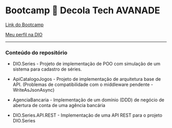 # Bootcamp  :rocket: Decola Tech AVANADE 

[Link do Bootcamp](https://web.digitalinnovation.one/track/decola-tech)

[Meu perfil na DIO](https://web.digitalinnovation.one/users/fabiobraglin?tab=achievements)

------

###  Conteúdo do repositório

- DIO.Series - Projeto de implementação de POO com simulação de um sistema para cadastro de séries.

- ApiCatalogoJogos - Projeto de implementação de arquitetura base de API. (Problemas de compatibilidade com o middleware pendente - WriteAsJsonAsync)

- AgenciaBancaria - Implementação de um domínio (DDD) de negócio de abertura de conta de uma agência bancária
- DIO.Series.API.REST - Implementação de uma API REST para o projeto DIO.Series
